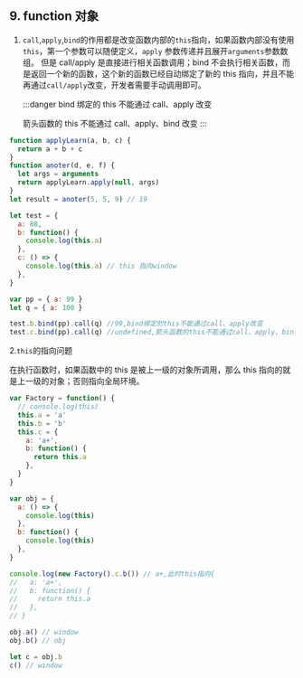 ## 9. function 对象

1. `call`,`apply`,`bind`的作用都是改变函数内部的`this`指向，如果函数内部没有使用`this`，第一个参数可以随便定义，`apply` 参数传递并且展开`arguments`参数数组。
   但是 call/apply 是直接进行相关函数调用；bind 不会执行相关函数，而是返回一个新的函数，这个新的函数已经自动绑定了新的 this 指向，并且不能再通过`call/apply`改变，开发者需要手动调用即可。

   :::danger
   bind 绑定的 this 不能通过 call、apply 改变

   箭头函数的 this 不能通过 call、apply、bind 改变
   :::

```js
function applyLearn(a, b, c) {
  return a + b + c
}
function anoter(d, e, f) {
  let args = arguments
  return applyLearn.apply(null, args)
}
let result = anoter(5, 5, 9) // 19

let test = {
  a: 88,
  b: function() {
    console.log(this.a)
  },
  c: () => {
    console.log(this.a) // this 指向window
  },
}

var pp = { a: 99 }
let q = { a: 100 }

test.b.bind(pp).call(q) //99,bind绑定的this不能通过call、apply改变
test.c.bind(pp).call(q) //undefined,箭头函数的this不能通过call、apply、bind改变
```

2.`this`的指向问题

在执行函数时，如果函数中的 this 是被上一级的对象所调用，那么 this 指向的就是上一级的对象；否则指向全局环境。

```js
var Factory = function() {
  // console.log(this)
  this.a = 'a'
  this.b = 'b'
  this.c = {
    a: 'a+',
    b: function() {
      return this.a
    },
  }
}

var obj = {
  a: () => {
    console.log(this)
  },
  b: function() {
    console.log(this)
  },
}

console.log(new Factory().c.b()) // a+,此时this指向{
//   a: 'a+',
//   b: function() {
//     return this.a
//   },
// }

obj.a() // window
obj.b() // obj

let c = obj.b
c() // window
```
